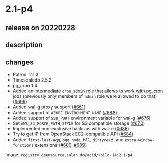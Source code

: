 # 2.1-p4

## release on 20220228

## description

## changes

* Patroni 2.1.3
* Timescaledb 2.5.2
* pg_cron 1.4
* Added an intermediate <code>cron_admin</code> role that allows to work with pg_cron jobs (previously only members of <code>admin</code> role were allowed to do that) (<a class="issue-link js-issue-link" data-error-text="Failed to load title" data-id="1142589859" data-permission-text="Title is private" data-url="https://github.com/zalando/spilo/issues/699" data-hovercard-type="pull_request" data-hovercard-url="/zalando/spilo/pull/699/hovercard" href="https://github.com/zalando/spilo/pull/699">#699</a>)
* Added wal-g proxy support (<a class="issue-link js-issue-link" data-error-text="Failed to load title" data-id="1053324808" data-permission-text="Title is private" data-url="https://github.com/zalando/spilo/issues/661" data-hovercard-type="pull_request" data-hovercard-url="/zalando/spilo/pull/661/hovercard" href="https://github.com/zalando/spilo/pull/661">#661</a>)
* Added support of <code>AZURE_ENVIRONMENT_NAME</code> (<a class="issue-link js-issue-link" data-error-text="Failed to load title" data-id="1103580129" data-permission-text="Title is private" data-url="https://github.com/zalando/spilo/issues/688" data-hovercard-type="pull_request" data-hovercard-url="/zalando/spilo/pull/688/hovercard" href="https://github.com/zalando/spilo/pull/688">#688</a>)
* Added support of <code>SSH_PORT</code> environment variable for wal-g (<a class="issue-link js-issue-link" data-error-text="Failed to load title" data-id="1091439176" data-permission-text="Title is private" data-url="https://github.com/zalando/spilo/issues/676" data-hovercard-type="pull_request" data-hovercard-url="/zalando/spilo/pull/676/hovercard" href="https://github.com/zalando/spilo/pull/676">#676</a>)
* Set <code>AWS_S3_FORCE_PATH_STYLE</code> for S3 compatible storage (<a class="issue-link js-issue-link" data-error-text="Failed to load title" data-id="1069187261" data-permission-text="Title is private" data-url="https://github.com/zalando/spilo/issues/670" data-hovercard-type="pull_request" data-hovercard-url="/zalando/spilo/pull/670/hovercard" href="https://github.com/zalando/spilo/pull/670">#670</a>)
* Implemented non-exclusive backups with wal-e (<a class="issue-link js-issue-link" data-error-text="Failed to load title" data-id="1098061247" data-permission-text="Title is private" data-url="https://github.com/zalando/spilo/issues/686" data-hovercard-type="pull_request" data-hovercard-url="/zalando/spilo/pull/686/hovercard" href="https://github.com/zalando/spilo/pull/686">#686</a>)
* Try to get IP from OpenStack EC2-compatible API (<a class="issue-link js-issue-link" data-error-text="Failed to load title" data-id="1095948611" data-permission-text="Title is private" data-url="https://github.com/zalando/spilo/issues/684" data-hovercard-type="pull_request" data-hovercard-url="/zalando/spilo/pull/684/hovercard" href="https://github.com/zalando/spilo/pull/684">#684</a>)
* Added <code>first-last-agg</code>, <code>pgq_node</code>, <code>hll</code>, <code>dirtyread</code>, and <code>extra-window-functions</code> extensions (<a class="issue-link js-issue-link" data-error-text="Failed to load title" data-id="1093206342" data-permission-text="Title is private" data-url="https://github.com/zalando/spilo/issues/680" data-hovercard-type="pull_request" data-hovercard-url="/zalando/spilo/pull/680/hovercard" href="https://github.com/zalando/spilo/pull/680">#680</a>, <a class="issue-link js-issue-link" data-error-text="Failed to load title" data-id="1105737267" data-permission-text="Title is private" data-url="https://github.com/zalando/spilo/issues/689" data-hovercard-type="pull_request" data-hovercard-url="/zalando/spilo/pull/689/hovercard" href="https://github.com/zalando/spilo/pull/689">#689</a>)

Image: <code>registry.opensource.zalan.do/acid/spilo-14:2.1-p4</code>

